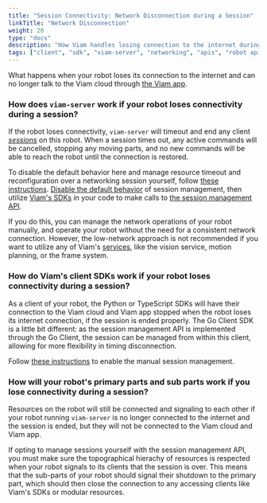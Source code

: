```yaml
---
title: "Session Connectivity: Network Disconnection during a Session"
linkTitle: "Network Disconnection"
weight: 20
type: "docs"
description: "How Viam handles losing connection to the internet during a robot session."
tags: ["client", "sdk", "viam-server", "networking", "apis", "robot api", "session"]
---
```


What happens when your robot loses its connection to the internet and can no longer talk to the Viam cloud through [the Viam app](https://app.viam.com).

### How does `viam-server` work if your robot loses connectivity during a session?

If the robot loses connectivity, `viam-server` will timeout and end any client [*sessions*](/program/apis/sessions/) on this robot.
When a session times out, any active commands will be cancelled, stopping any moving parts, and no new commands will be able to reach the robot until the connection is restored.

To disable the default behavior here and manage resource timeout and reconfiguration over a networking session yourself, follow [these instructions](/program/apis/sessions/).
[Disable the default behavior](/program/apis/sessions/#disable-default-session-management) of session management, then utilize [Viam's SDKs](/program/) in your code to make calls to [the session management API](https://pkg.go.dev/go.viam.com/rdk/session#hdr-API).

If you do this, you can manage the network operations of your robot manually, and operate your robot without the need for a consistent network connection.
However, the low-network approach is not recommended if you want to utilize any of Viam's [services](/services/), like the vision service, motion planning, or the frame system.

### How do Viam's client SDKs work if your robot loses connectivity during a session?

As a client of your robot, the Python or TypeScript SDKs will have their connection to the Viam cloud and Viam app stopped when the robot loses its internet connection, if the session is ended properly.
The Go Client SDK is a little bit different: as the session management API is implemented through the Go Client, the session can be managed from within this client, allowing for more flexibility in timing disconnection.

Follow [these instructions](/program/apis/sessions/#use-the-session-management-api-to-manually-manage-sessions) to enable the manual session management.

### How will your robot's primary parts and sub parts work if you lose connectivity during a session?

Resources on the robot will still be connected and signaling to each other if your robot running `viam-server` is no longer connected to the internet and the session is ended, but they will not be connected to the Viam cloud and Viam app.

If opting to manage sessions yourself with the session management API, you must make sure the topographical hierachy of resources is respected when your robot signals to its clients that the session is over.
This means that the sub-parts of your robot should signal their shutdown to the primary part, which should then close the connection to any accessing clients like Viam's SDKs or modular resources.
